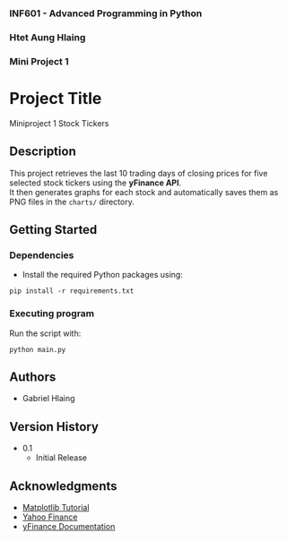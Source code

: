 ### INF601 - Advanced Programming in Python
### Htet Aung Hlaing
### Mini Project 1
 
 
# Project Title
 
Miniproject 1 Stock Tickers
 
## Description
 
This project retrieves the last 10 trading days of closing prices for five selected stock tickers using the **yFinance API**.  
It then generates graphs for each stock and automatically saves them as PNG files in the `charts/` directory.   

## Getting Started
 
### Dependencies

* Install the required Python packages using:
```
pip install -r requirements.txt
```
 
### Executing program
Run the script with:
```
python main.py
```
 
## Authors
* Gabriel Hlaing
 
## Version History
* 0.1
    * Initial Release
 

## Acknowledgments

* [Matplotlib Tutorial](https://matplotlib.org/stable/tutorials/pyplot.html)
* [Yahoo Finance](https://finance.yahoo.com/lookup/)
* [yFinance Documentation](https://ranaroussi.github.io/yfinance/)
